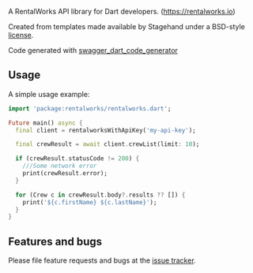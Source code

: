 A RentalWorks API library for Dart developers. (https://rentalworks.io)

Created from templates made available by Stagehand under a BSD-style
[license](https://github.com/dart-lang/stagehand/blob/master/LICENSE).

Code generated with [swagger_dart_code_generator](https://pub.dev/packages/swagger_dart_code_generator)

## Usage

A simple usage example:

```dart
import 'package:rentalworks/rentalworks.dart';

Future main() async {
  final client = rentalworksWithApiKey('my-api-key');

  final crewResult = await client.crewList(limit: 10);

  if (crewResult.statusCode != 200) {
    ///Some network error
    print(crewResult.error);
  }

  for (Crew c in crewResult.body?.results ?? []) {
    print('${c.firstName} ${c.lastName}');
  }
}

```

## Features and bugs

Please file feature requests and bugs at the [issue tracker][tracker].

[tracker]: https://github.com/point-source/dart_rentalworks/issues
